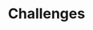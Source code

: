 ---
title: Challenges
summary: Collection of Hack The Box challenges.
cover:
    image: /images/series/ctf/challenges.png
hidemeta: true
layout: grid
---